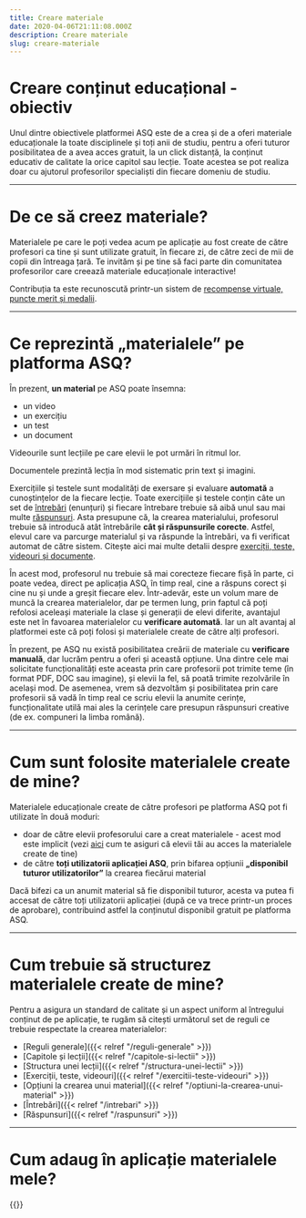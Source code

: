 ```yaml
---
title: Creare materiale
date: 2020-04-06T21:11:08.000Z
description: Creare materiale
slug: creare-materiale
---
```

# Creare conținut educațional - obiectiv

Unul dintre obiectivele platformei ASQ este de a crea și de a oferi materiale educaționale la toate disciplinele și toți anii de studiu, pentru a oferi tuturor posibilitatea de a avea acces gratuit, la un click distanță, la conținut educativ de calitate la orice capitol sau lecție. Toate acestea se pot realiza doar cu ajutorul profesorilor specialiști din fiecare domeniu de studiu.

- - -

# De ce să creez materiale?

Materialele pe care le poți vedea acum pe aplicație au fost create de către profesori ca tine și sunt utilizate gratuit, în fiecare zi, de către zeci de mii de copii din întreaga țară. Te invităm și pe tine să faci parte din comunitatea profesorilor care creează materiale educaționale interactive!

Contribuția ta este recunoscută printr-un sistem de [recompense virtuale, puncte merit și medalii](/puncte-merit-si-medalii/).

- - -

# Ce reprezintă „materialele” pe platforma ASQ?

În prezent, **un material** pe ASQ poate însemna:

* un video
* un exercițiu
* un test
* un document

Videourile sunt lecțiile pe care elevii le pot urmări în ritmul lor.

Documentele prezintă lecția în mod sistematic prin text și imagini.

Exercițiile și testele sunt modalități de exersare și evaluare **automată** a cunoștințelor de la fiecare lecție. Toate exercițiile și testele conțin câte un set de [întrebări](/intrebari/) (enunțuri) și fiecare întrebare trebuie să aibă unul sau mai multe [răspunsuri](/raspunsuri/). Asta presupune că, la crearea materialului, profesorul trebuie să introducă atât întrebările **cât și răspunsurile corecte**. Astfel, elevul care va parcurge materialul și va răspunde la întrebări, va fi verificat automat de către sistem.
Citește aici mai multe detalii despre [exerciții, teste, videouri și documente](/exercitii-teste-videouri).

În acest mod, profesorul nu trebuie să mai corecteze fiecare fișă în parte, ci poate vedea, direct pe aplicația ASQ, în timp real, cine a răspuns corect și cine nu și unde a greșit fiecare elev. Într-adevăr, este un volum mare de muncă la crearea materialelor, dar pe termen lung, prin faptul că poți refolosi aceleași materiale la clase și generații de elevi diferite, avantajul este net în favoarea materialelor cu **verificare automată**. Iar un alt avantaj al platformei este că poți folosi și materialele create de către alți profesori.

În prezent, pe ASQ nu există posibilitatea creării de materiale cu **verificare manuală**, dar lucrăm pentru a oferi și această opțiune. Una dintre cele mai solicitate funcționalități este aceasta prin care profesorii pot trimite teme (în format PDF, DOC sau imagine), și elevii la fel, să poată trimite rezolvările în același mod. De asemenea, vrem să dezvoltăm și posibilitatea prin care profesorii să vadă în timp real ce scriu elevii la anumite cerințe, funcționalitate utilă mai ales la cerințele care presupun răspunsuri creative (de ex. compuneri la limba română).

- - -

# Cum sunt folosite materialele create de mine?

Materialele educaționale create de către profesori pe platforma ASQ pot fi utilizate în două moduri:

* doar de către elevii profesorului care a creat materialele - acest mod este implicit (vezi [aici](/intrebari-frecvente/de-ce-elevii-mei-nu-pot-vedea-materialele-create-de-mine/) cum te asiguri că elevii tăi au acces la materialele create de tine)
* de către **toți utilizatorii aplicației ASQ**, prin bifarea opțiunii **„disponibil tuturor utilizatorilor”** la crearea fiecărui material

Dacă bifezi ca un anumit material să fie disponibil tuturor, acesta va putea fi accesat de către toți utilizatorii aplicației (după ce va trece printr-un proces de aprobare), contribuind astfel la conținutul disponibil gratuit pe platforma ASQ.

- - -

# Cum trebuie să structurez materialele create de mine?

Pentru a asigura un standard de calitate și un aspect uniform al întregului conținut de pe aplicație, te rugăm să citești următorul set de reguli ce trebuie respectate la crearea materialelor:

* [Reguli generale]({{< relref "/reguli-generale" >}})
* [Capitole și lecții]({{< relref "/capitole-si-lectii" >}})
* [Structura unei lecții]({{< relref "/structura-unei-lectii" >}})
* [Exerciții, teste, videouri]({{< relref "/exercitii-teste-videouri" >}})
* [Opțiuni la crearea unui material]({{< relref "/optiuni-la-crearea-unui-material" >}})
* [Întrebări]({{< relref "/intrebari" >}})
* [Răspunsuri]({{< relref "/raspunsuri" >}})

---

# Cum adaug în aplicație materialele mele?

{{<youtube zneYabHeGSE>}}